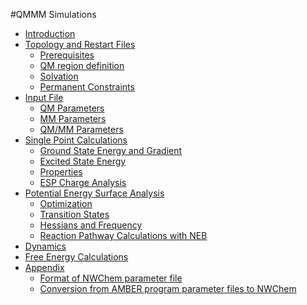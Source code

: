 #QMMM Simulations

-   [Introduction](qmmm_introduction "wikilink")
-   [Topology and Restart
    Files](QMMM_Restart_and_Topology_Files "wikilink")
    -   [Prerequisites](QMMM_Preparation_Prerequisites "wikilink")
    -   [QM region definition](Qmmm_preparation_basic "wikilink")
    -   [Solvation](Qmmm_preparation_solvation "wikilink")
    -   [Permanent Constraints](Qmmm_preparation_constraints "wikilink")
-   [Input File](QMMM_Input_File "wikilink")
    -   [QM Parameters](QM_Parameters "wikilink")
    -   [MM Parameters](MM_Parameters "wikilink")
    -   [QM/MM Parameters](QMMM_Parameters "wikilink")
-   [Single Point Calculations](#QM/MM_Single_Point_Calculations "wikilink")
    -   [Ground State Energy and Gradient](qmmm_sp_energy "wikilink")
    -   [Excited State Energy](QMMM_Excited_States "wikilink")
    -   [Properties](qmmm_sp_property "wikilink")
    -   [ESP Charge Analysis](QMMM_ESP "wikilink")
-   [Potential Energy Surface Analysis](#Potential_Energy_Surface_Analysis "wikilink")
    -   [Optimization](qmmm_optimization "wikilink")
    -   [ Transition States](QMMM_Transition_States "wikilink")
    -   [Hessians and Frequency](qmmm_freq "wikilink")
    -   [Reaction Pathway Calculations with
        NEB](qmmm_NEB_Calculations "wikilink")
-   [Dynamics](QMMM_Dynamics "wikilink")
-   [Free Energy Calculations](QMMM_Free_Energy "wikilink")
-   [Appendix](QMMM_Appendix "wikilink")
    -   [Format of NWChem parameter file](QMMM_Appendix#Format_of_NWChem_parameter_file "wikilink")
    -   [Conversion from AMBER program parameter files to NWChem](QMMM_Appendix#Conversion_of_standard_AMBER_program_parameter_files "wikilink")
